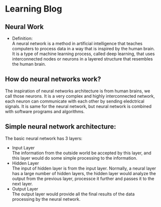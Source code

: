 
# Learning Blog

## Neural Work

- Definition: <br>
A neural network is a method in artificial intelligence that teaches computers to process data in a way that is inspired by the human brain. It is a type of machine learning process, called deep learning, that uses interconnected nodes or neurons in a layered structure that resembles the human brain. 


## How do neural networks work?
The inspiration of neural networks architecture is from human brains, we call those neurons. It is a very complex and highly interconnected network, each neuron can communicate with each other by sending eledctrical signals. It is same for the neural network, but neural network is combined with software programs and algorithms.

## Simple neural network architecture:
The basic neural network has 3 layers:
- Input Layer <br>
The information from the outside world be accepted by this layer, and this layer would do some simple processing to the information.
- Hidden Layer <br>
The input of hidden layer is from the input layer. Normally, a neural layer has a large number of hidden layers, the hidden layer would analyze the output from the previous layer, processce it further and passes it to the next layer.
- Output Layer <br>
The output layer would provide all the final results of the data processing by the neural network.







